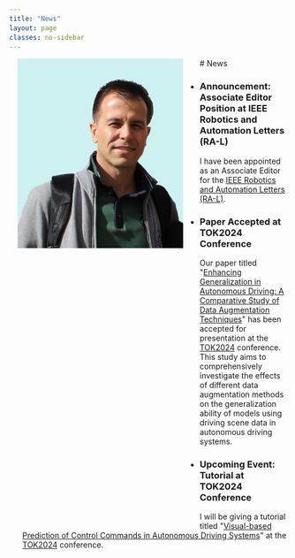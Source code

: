 ```yaml
---
title: "News"
layout: page
classes: no-sidebar
---
```


<img src="/images/SA2.JPG" alt="SA2" style="float: left; width: 300px; margin-left: 15px; margin-right: 30px; margin-bottom: 500px;">
# News

- ### Announcement: Associate Editor Position at IEEE Robotics and Automation Letters (RA-L)

  I have been appointed as an Associate Editor for the [IEEE Robotics and Automation Letters (RA-L)](https://www.ieee-ras.org/publications/ra-l).

- ### Paper Accepted at TOK2024 Conference

  Our paper titled "[Enhancing Generalization in Autonomous Driving: A Comparative Study of Data Augmentation Techniques](https://tok2024.ktun.edu.tr)" has been accepted for presentation at the [TOK2024](https://tok2024.ktun.edu.tr/) conference. This study aims to comprehensively investigate the effects of different data augmentation methods on the generalization ability of models using driving scene data in autonomous driving systems.
  
- ### Upcoming Event: Tutorial at TOK2024 Conference

  I will be giving a tutorial titled "[Visual-based Prediction of Control Commands in Autonomous Driving Systems](https://tok2024.ktun.edu.tr/wp-content/uploads/2024/08/SalimAzak_TOK2024.pdf)" at the [TOK2024](https://tok2024.ktun.edu.tr/) conference.



